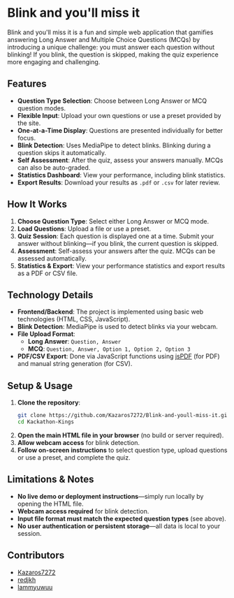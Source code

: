 # Blink and you'll miss it

Blink and you'll miss it is a fun and simple web application that gamifies answering Long Answer and Multiple Choice Questions (MCQs) by introducing a unique challenge: you must answer each question without blinking! If you blink, the question is skipped, making the quiz experience more engaging and challenging.

## Features

- **Question Type Selection**: Choose between Long Answer or MCQ question modes.
- **Flexible Input**: Upload your own questions or use a preset provided by the site.
- **One-at-a-Time Display**: Questions are presented individually for better focus.
- **Blink Detection**: Uses MediaPipe to detect blinks. Blinking during a question skips it automatically.
- **Self Assessment**: After the quiz, assess your answers manually. MCQs can also be auto-graded.
- **Statistics Dashboard**: View your performance, including blink statistics.
- **Export Results**: Download your results as `.pdf` or `.csv` for later review.

## How It Works

1. **Choose Question Type**: Select either Long Answer or MCQ mode.
2. **Load Questions**: Upload a file or use a preset.
3. **Quiz Session**: Each question is displayed one at a time. Submit your answer without blinking—if you blink, the current question is skipped.
4. **Assessment**: Self-assess your answers after the quiz. MCQs can be assessed automatically.
5. **Statistics & Export**: View your performance statistics and export results as a PDF or CSV file.

## Technology Details

- **Frontend/Backend**: The project is implemented using basic web technologies (HTML, CSS, JavaScript). 
- **Blink Detection**: MediaPipe is used to detect blinks via your webcam.
- **File Upload Format**:
  - **Long Answer**: `Question, Answer`
  - **MCQ**: `Question, Answer, Option 1, Option 2, Option 3`
- **PDF/CSV Export**: Done via JavaScript functions using [jsPDF](https://github.com/parallax/jsPDF) (for PDF) and manual string generation (for CSV).

## Setup & Usage

1. **Clone the repository**:
   ```bash
   git clone https://github.com/Kazaros7272/Blink-and-youll-miss-it.git
   cd Kackathon-Kings
   ```
2. **Open the main HTML file in your browser** (no build or server required).
3. **Allow webcam access** for blink detection.
4. **Follow on-screen instructions** to select question type, upload questions or use a preset, and complete the quiz.

## Limitations & Notes

- **No live demo or deployment instructions**—simply run locally by opening the HTML file.
- **Webcam access required** for blink detection.
- **Input file format must match the expected question types** (see above).
- **No user authentication or persistent storage**—all data is local to your session.

## Contributors

- [Kazaros7272](https://github.com/Kazaros7272)
- [redjkh](https://github.com/redjkh)
- [lammyuwuu](https://github.com/lammyuwuu)
